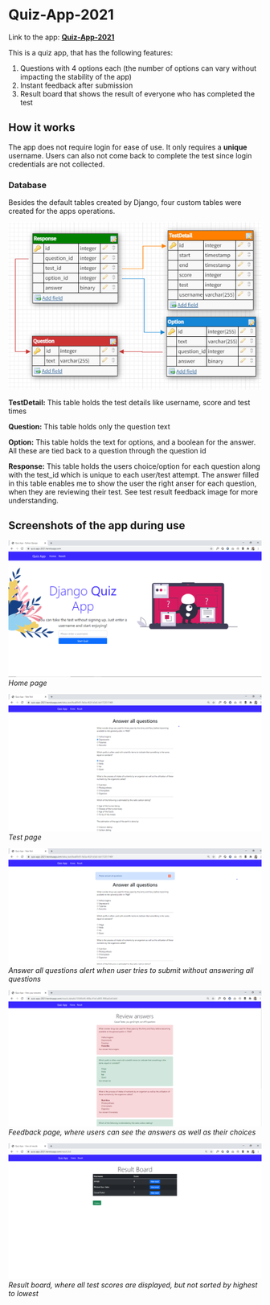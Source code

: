# Quiz-App-2021
Link to the app: **[Quiz-App-2021](https://quiz-app-2021.herokuapp.com/)**

This is a quiz app, that has the following features:

1. Questions with 4 options each (the number of options can vary without impacting the stability of the app)
2. Instant feedback after submission
3. Result board that shows the result of everyone who has completed the test

## How it works
The app does not require login for ease of use. It only requires a **unique** username. Users can also not come back to complete the test since login credentials are not collected.

### Database

Besides the default tables created by Django, four custom tables were created for the apps operations.

![ScreenShot](/quiz/static/quiz/img/markdown_screenshots/quiz_app_db_model.png)

**TestDetail:** This table holds the test details like username, score and test times

**Question:** This table holds only the question text

**Option:** This table holds the text for options, and a boolean for the answer. All these are tied back to a question through the question id

**Response:** This table holds the users choice/option for each question along with the test_id which is unique to each user/test attempt. The answer filled in this table enables me to show the user the right anser for each question, when they are reviewing their test. See test result feedback image for more understanding.

## Screenshots of the app during use
![ScreenShot](/quiz/static/quiz/img/markdown_screenshots/quiz_app_homepage.png)
*Home page*

![ScreenShot](/quiz/static/quiz/img/markdown_screenshots/quiz_app_test_page.png)
*Test page*

![ScreenShot](/quiz/static/quiz/img/markdown_screenshots/quiz_app_answer_all_questions.png)
*Answer all questions alert when user tries to submit without answering all questions*

![ScreenShot](/quiz/static/quiz/img/markdown_screenshots/quiz_app_test_result_feedback.png)
*Feedback page, where users can see the answers as well as their choices*

![ScreenShot](/quiz/static/quiz/img/markdown_screenshots/quiz_app_result_board.png)
*Result board, where all test scores are displayed, but not sorted by highest to lowest*